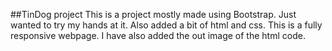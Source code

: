 ##TinDog project
This is a project mostly made using Bootstrap. Just wanted to try my hands at it.
Also added a bit of html and css. 
This is a fully responsive webpage.
I have also added the out image of the html code.
